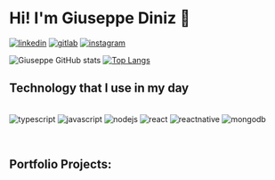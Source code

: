 # Hi! I'm Giuseppe Diniz 👋

[![linkedin](https://img.shields.io/badge/LinkedIn-0077B5?style=for-the-badge&logo=linkedin&logoColor=white)](https://www.linkedin.com/in/giuseppe-diniz)
[![gitlab](https://img.shields.io/badge/GitLab-330F63?style=for-the-badge&logo=gitlab&logoColor=white)]()
[![instagram](https://img.shields.io/badge/Instagram-E4405F?style=for-the-badge&logo=instagram&logoColor=white)](https://www.instagram.com/invites/contact/?i=1rwcx0hjlqlj3&utm_content=dypdgcq)


![Giuseppe GitHub stats](https://github-readme-stats.vercel.app/api?username=GiuseppeDiniz&show_icons=true&theme=radical)
[![Top Langs](https://github-readme-stats.vercel.app/api/top-langs/?username=GiuseppeDiniz&layout=compact&theme=radical&height=500&width=500)](https://github.com/anuraghazra/github-readme-stats)

## Technology that I use in my day
<div style="display: inline_block"><br/>
    <img alignSelf= "center" alt="typescript" src="https://img.shields.io/badge/TypeScript-007ACC?style=for-the-badge&logo=typescript&logoColor=white"/>
    <img alignSelf= "center" alt="javascript" src="https://img.shields.io/badge/JavaScript-F7DF1E?style=for-the-badge&logo=javascript&logoColor=black"/>
    <img alignSelf= "center" alt="nodejs" src="https://img.shields.io/badge/Node.js-43853D?style=for-the-badge&logo=node.js&logoColor=white"/>
    <img alignSelf= "center" alt="react" src="https://img.shields.io/badge/React-20232A?style=for-the-badge&logo=react&logoColor=61DAFB"/>
    <img alignSelf= "center" alt="reactnative" src="https://img.shields.io/badge/React_Native-20232A?style=for-the-badge&logo=react&logoColor=61DAFB"/>
    <img alignSelf= "center" alt="mongodb" src="https://img.shields.io/badge/MongoDB-4EA94B?style=for-the-badge&logo=mongodb&logoColor=white"/>
</div>

<p style="text-align: justify;"><br/>
</p>

## Portfolio Projects:




